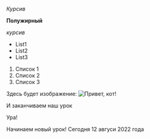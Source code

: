 
*Курсив*

**Полужирный**

_курсив_

* List1
* List2
* List3

1. Список 1
2. Список 2
3. Список 3

Здесь будет изображение:
![Привет, кот!](Kot.jpeg.crdownload)

И заканчиваем наш урок

Ура!

Начинаем новый урок! Сегодня 12 авгуси 2022 года

